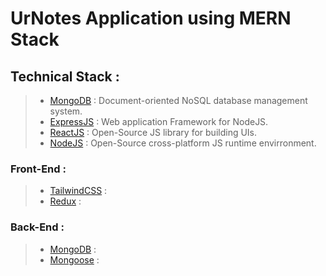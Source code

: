# UrNotes Application using MERN Stack

## Technical Stack :

> - [MongoDB](https://www.mongodb.com/) : Document-oriented NoSQL database management system.
> - [ExpressJS](https://expressjs.com/) : Web application Framework for NodeJS.
> - [ReactJS](https://react.dev/) : Open-Source JS library for building UIs.
> - [NodeJS](https://nodejs.org/en) : Open-Source cross-platform JS runtime envirronment.

### Front-End :

> - [TailwindCSS](https://tailwindcss.com/) :
> - [Redux](https://redux.js.org/) :

### Back-End :

> - [MongoDB](https://www.mongodb.com/) :
> - [Mongoose](https://mongoosejs.com/) :
